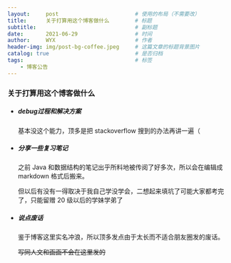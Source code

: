 ```yaml
---
layout:     post   				        # 使用的布局（不需要改）
title:      关于打算用这个博客做什么 		# 标题 
subtitle:   					        # 副标题
date:       2021-06-29 				    # 时间
author:     WYX 					    # 作者
header-img: img/post-bg-coffee.jpeg 	# 这篇文章的标题背景图片
catalog: true 						    # 是否归档
tags:								    # 标签
    - 博客公告
---
```


### 关于打算用这个博客做什么
- ##### debug过程和解决方案

  基本没这个能力，顶多是把 stackoverflow 搜到的办法再讲一遍（

  

- ##### 分享一些复习笔记

  之前 Java 和数据结构的笔记出乎所料地被传阅了好多次，所以会在编辑成 markdown 格式后搬来。

  但以后有没有一得取决于我自己学没学会，二想起来填坑了可能大家都考完了，只能留赠 20 级以后的学妹学弟了

  

- ##### 说点废话

  鉴于博客这里实名冲浪，所以顶多发点由于太长而不适合朋友圈发的废话。

  ~~写同人文和画画不会在这里发的~~

  
  
  
